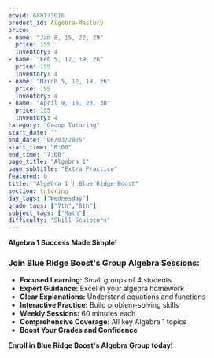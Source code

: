 ```yaml
---
ecwid: 680173016
product_id: Algebra-Mastery
price:
- name: "Jan 8, 15, 22, 29"
  price: 155
  inventory: 4
- name: "Feb 5, 12, 19, 26"
  price: 155
  inventory: 4
- name: "March 5, 12, 19, 26"
  price: 155
  inventory: 4
- name: "April 9, 16, 23, 30"
  price: 155
  inventory: 4
category: "Group Tutoring"
start_date: ""
end_date: "06/03/2025"
start_time: "6:00"
end_time: "7:00"
page_title: "Algebra 1"
page_subtitle: "Extra Practice"
featured: 0
title: "Algebra 1 | Blue Ridge Boost"
section: tutoring
day_tags: ["Wednesday"]
grade_tags: ["7th","8th"]
subject_tags: ["Math"]
difficulty: "Skill Sculptors"
---
```

<p><strong>Algebra 1 Success Made Simple!</strong></p> <h3>Join Blue Ridge Boost's Group Algebra Sessions:</h3> <ul> <li><strong>Focused Learning:</strong> Small groups of 4 students</li> <li><strong>Expert Guidance:</strong> Excel in your algebra homework</li> <li><strong>Clear Explanations:</strong> Understand equations and functions</li> <li><strong>Interactive Practice:</strong> Build problem-solving skills</li> <li><strong>Weekly Sessions:</strong> 60 minutes each</li> <li><strong>Comprehensive Coverage:</strong> All key Algebra 1 topics</li> <li><strong>Boost Your Grades and Confidence</strong></li></ul><p><strong>Enroll in Blue Ridge Boost's Algebra Group today!</strong></p>
